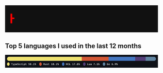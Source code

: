![animated-greeting](https://raw.githubusercontent.com/amantuladhar/amantuladhar/main/animated-greeting.gif)

## Top 5 languages I used in the last 12 months

![lang-stat](https://raw.githubusercontent.com/amantuladhar/amantuladhar/main/lang-stat.png)

